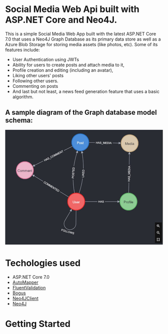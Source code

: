 # Social Media Web Api built with ASP.NET Core and Neo4J.

This is a simple Social Media Web App built with the latest ASP.NET Core 7.0 that uses a Neo4J Graph Database as its primary data store as well as a Azure Blob Storage for storing media assets (like photos, etc). Some of its features include:

-  User Authentication using JWTs
-  Ability for users to create posts and attach media to it,
-  Profile creation and editing (including an avatar),
-  Liking other users' posts
-  Following other users.
-  Commenting on posts
-  And last but not least, a news feed generation feature that uses a basic algorithm.

## A sample diagram of the Graph database model schema:

![Neo4J model schema][neo4j-model-schema]

# Techologies used

-  ASP.NET Core 7.0
-  [AutoMapper](AutoMapper)
-  [FluentValidation](FluentValidation)
-  [Bogus](Bogus)
-  [Neo4JClient]
-  [Neo4J]

[automapper]: www.automapper.com
[neo4j]: https://neo4j.com/
[neo4jclient]: https://github.com/DotNet4Neo4j/Neo4jClient
[fluentvalidation]: www.fluent-validation.com
[neo4j-model-schema]: https://github.com/vnikolaew/ShareBook/blob/main/neo4j-model-schema.jpg?raw=true

# Getting Started
